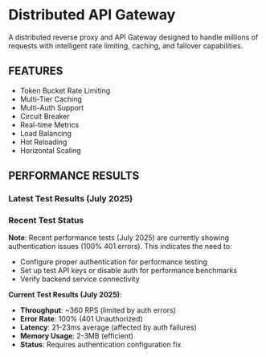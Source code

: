 # Distributed API Gateway

A distributed reverse proxy and API Gateway designed to handle millions of requests with intelligent rate limiting, caching, and failover capabilities. 

## FEATURES

- Token Bucket Rate Limiting
- Multi-Tier Caching
- Multi-Auth Support
- Circuit Breaker
- Real-time Metrics
- Load Balancing
- Hot Reloading
- Horizontal Scaling

## PERFORMANCE RESULTS

### Latest Test Results (July 2025)

### Recent Test Status

**Note**: Recent performance tests (July 2025) are currently showing authentication issues (100% 401 errors). This indicates the need to:
- Configure proper authentication for performance testing
- Set up test API keys or disable auth for performance benchmarks
- Verify backend service connectivity

**Current Test Results (July 2025)**:
- **Throughput**: ~360 RPS (limited by auth errors)
- **Error Rate**: 100% (401 Unauthorized)
- **Latency**: 21-23ms average (affected by auth failures)
- **Memory Usage**: 2-3MB (efficient)
- **Status**: Requires authentication configuration fix

